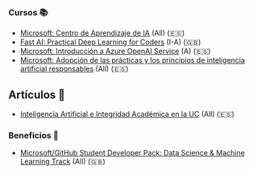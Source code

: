 ### Cursos 📚
- [Microsoft: Centro de Aprendizaje de IA](https://learn.microsoft.com/es-es/ai/) (All) (🇪🇸)
- [Fast AI: Practical Deep Learning for Coders](https://course.fast.ai/) (I-A) (🇬🇧)
- [Microsoft: Introducción a Azure OpenAI Service](https://learn.microsoft.com/es-es/training/modules/get-started-openai/) (A) (🇪🇸)
- [Microsoft: Adopción de las prácticas y los principios de inteligencia artificial responsables](https://learn.microsoft.com/es-es/training/modules/embrace-responsible-ai-principles-practices/) (All) (🇪🇸)

## Artículos 📰
- [Inteligencia Artificial e Integridad Académica en la UC](https://docencia.ia.uc.cl/integridad-academica/) (All) (🇪🇸)

### Beneficios 🎉
- [Microsoft/GitHub Student Developer Pack: Data Science & Machine Learning Track](https://education.github.com/experiences/ml_ds) (All) (🇬🇧)

